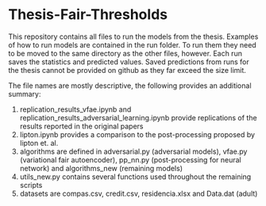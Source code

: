 # Thesis-Fair-Thresholds

This repository contains all files to run the models from the thesis. Examples of how to run models are contained in the run folder. To run them they need to be moved to the same directory as the other files, however. Each run saves the statistics and predicted values. Saved predictions from runs for the thesis cannot be provided on github as they far exceed the size limit.

The file names are mostly descriptive, the following provides an additional summary:

1) replication_results_vfae.ipynb and replication_results_adversarial_learning.ipynb provide replications of the results reported in the original papers
2) lipton.ipynb provides a comparison to the post-processing proposed by lipton et. al.
3) algorithms are defined in adversarial.py (adversarial models), vfae.py (variational fair autoencoder), pp_nn.py (post-processing for neural network) and algorithms_new (remaining models)
4) utils_new.py contains several functions used throughout the remaining scripts
5) datasets are compas.csv, credit.csv, residencia.xlsx and Data.dat (adult)
